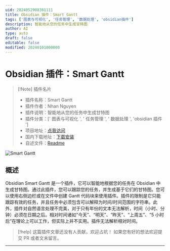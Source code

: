 ```yaml
---
uid: 2024052908381111
title: Obsidian 插件：Smart Gantt
tags: ['图表与可视化', '任务管理', '数据处理', 'obsidian插件']
description: 智能地从您的任务中生成甘特图
author: AI
type: auto
draft: false
editable: false
modified: 20240101000000
---
```


# Obsidian 插件：Smart Gantt

> [!Note] 插件名片
> - 插件名称：Smart Gantt
> - 插件作者：Nhan Nguyen
> - 插件说明：智能地从您的任务中生成甘特图
> - 插件分类：[' 图表与可视化 ', ' 任务管理 ', ' 数据处理 ', 'obsidian 插件 ']
> - 项目地址：[点我访问](https://github.com/nhannht/obsidian-smart-gantt)
> - 国内下载地址：[下载安装](https://pkmer.cn/products/plugin/pluginMarket/?smart-gantt)
> - 自述文件：[Readme](https://ghproxy.net/https://raw.githubusercontent.com/nhannht/obsidian-smart-gantt/master/README.md)

![Smart Gantt](https://cdn.pkmer.cn/covers/smart-gantt.png!pkmer)

## 概述

Obsidian Smart Gantt 是一个插件，它可以智能地根据您的任务在 Obsidian 中生成甘特图。通过此插件，您可以跟踪您的任务，并生成基于它们的甘特图。您可以使用右侧边栏或在文件中创建 Gantt 代码块来使用插件。插件的限制是它只能跟踪有效的任务，并且任务中必须包含可以解释为时间/时间范围的字符串。此外，插件对自然语言处理不完美，对于只有年份的文本无法解析，时间（小时、分钟）必须在日期之后。相对时间诸如“今天”、“明天”、“昨天”、“上周五”、“5 小时后”在理论上可以工作，但实际上并不实用。插件无法解析相对时间。

> [!help]
> 这篇插件文章还没有人贡献，欢迎占坑！
> 如果您有好的想法欢迎提交 PR 或者文末留言。

---



